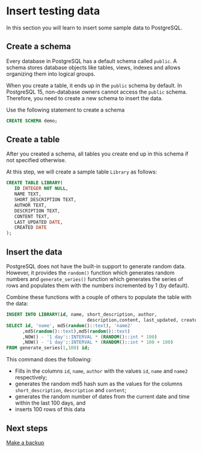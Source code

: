# Insert testing data

In this section you will learn to insert some sample data to PostgreSQL.

## Create a schema

Every database in PostgreSQL has a default schema called `public`. A schema stores database objects like tables, views, indexes and allows organizing them into logical groups. 

When you create a table, it ends up in the `public` schema by default. In PostgreSQL 15, non-database owners cannot access the `public` schema. Therefore, you need to create a new schema to insert the data.

Use the following statement to create a schema

```sql
CREATE SCHEMA demo;
```

## Create a table

After you created a schema, all tables you create end up in this schema if not specified otherwise.

At this step, we will create a sample table `Library` as follows:

```sql
CREATE TABLE LIBRARY(
   ID INTEGER NOT NULL,
   NAME TEXT,
   SHORT_DESCRIPTION TEXT,
   AUTHOR TEXT,
   DESCRIPTION TEXT,
   CONTENT TEXT,
   LAST_UPDATED DATE,
   CREATED DATE
);
```

## Insert the data

PostgreSQL does not have the built-in support to generate random data. However, it provides the `random()` function which generates random numbers and `generate_series()` function which generates the series of rows and populates them with the numbers incremented by 1 (by default).

Combine these functions with a couple of others to populate the table with the data:

```sql
INSERT INTO LIBRARY(id, name, short_description, author,
                              description,content, last_updated, created)
SELECT id, 'name', md5(random()::text), 'name2'
      ,md5(random()::text),md5(random()::text)
      ,NOW() - '1 day'::INTERVAL * (RANDOM()::int * 100)
      ,NOW() - '1 day'::INTERVAL * (RANDOM()::int * 100 + 100)
FROM generate_series(1,100) id;
```

This command does the following:

* Fills in the columns `id`, `name`, `author` with the values `id`, `name` and `name2` respectively;
* generates the random md5 hash sum as the values for the columns `short_description`, `description` and `content`;
* generates the random number of dates from the current date and time within the last 100 days, and
* inserts 100 rows of this data


## Next steps

[Make a backup](backups.md)